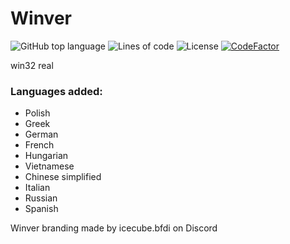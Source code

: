 # Winver
![GitHub top language](https://img.shields.io/github/languages/top/rounk-ctrl/winver)
![Lines of code](https://img.shields.io/tokei/lines/github/rounk-ctrl/winver)
![License](https://img.shields.io/github/license/rounk-ctrl/winver)
[![CodeFactor](https://www.codefactor.io/repository/github/rounk-ctrl/winver/badge)](https://www.codefactor.io/repository/github/rounk-ctrl/winver)

win32 real

### Languages added:
 - Polish
 - Greek
 - German
 - French
 - Hungarian
 - Vietnamese
 - Chinese simplified
 - Italian
 - Russian
 - Spanish

Winver branding made by icecube.bfdi on Discord
